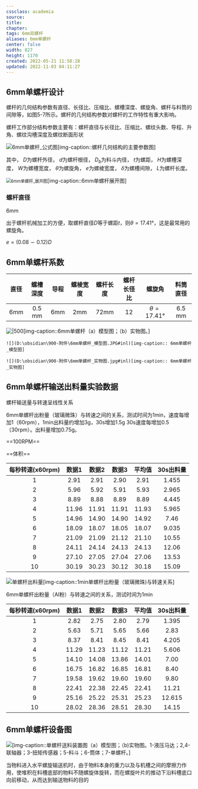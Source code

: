 ```yaml
---
cssclass: academia
source:
title: 
chapter:
tags: 6mm双螺杆
aliases: 6mm单螺杆
center: false
width: 827
height: 1170
created: 2022-05-21 11:58:28
updated: 2022-11-03 04:11:27
---
```


## 6mm单螺杆设计

螺杆的几何结构参数有直径、长径比、压缩比、螺槽深度、螺旋角、螺杆与料筒的间隙等，如图5-7所示。螺杆的几何结构参数对螺杆的工作特性有重大影响。

螺杆工作部分结构参数主要有：螺杆直径与长径比、压缩比、螺纹头数、导程、升角、螺纹沟槽深度及螺纹断面形状

![6mm单螺杆_公式图](D:\obsidian\900-附件\6mm单螺杆_公式图.jpg)[img-caption::螺杆几何结构的主要参数图]

其中， $D$为螺杆外径， $d$为螺杆根径， $D_b$为料斗内径， $t$为螺距， $H$为螺槽深度， $W$为螺槽宽度， $\theta$为螺旋角， $e$为螺棱宽度， $\delta$为螺槽间隙， $L$为螺杆长度。

<img src="D:\obsidian\900-附件\6mm单螺杆_展开图.jpg" alt="6mm单螺杆_展开图" style="zoom:80%;" />[img-caption::6mm单螺杆展开图]

### 螺杆直径

6mm

出于螺杆机械加工的方便，取螺杆直径$D$等于螺距$t$，则$\theta=17.41°$，这是最常用的螺旋角。

$e =(0.08\sim0.12)D$



## 6mm单螺杆系数

| 直径 | 螺槽深度 | 导程 | 螺棱宽度 | 螺杆长度 | 螺杆长径比 |     螺旋角      | 料筒直径 |
| :--: | :------: | :--: | :------: | :------: | :--------: | :-------------: | :------: |
| 6mm  |   0.5 mm   | 6mm  |   2mm    |   72mm   |     12     | $\theta=17.41°$ | 6.5 mm |

![|500](D:\Obsidian\900-附件\6mm单螺杆_模型-实物.jpg)[img-caption::6mm单螺杆（a）模型图；（b）实物图。]

```ad-flex
![](D:\obsidian\900-附件\6mm单螺杆_模型图.JPG#inl)[img-caption:: 6mm单螺杆_模型图]

![](D:\obsidian\900-附件\6mm单螺杆_实物图.jpg#inl)[img-caption:: 6mm单螺杆_实物图]

```

## 6mm单螺杆输送出料量实验数据

螺杆输送量与转速呈线性关系

6mm单螺杆出粉量（玻璃微珠）与转速之间的关系，测试时间为1min，速度每增加1（60rpm），1min出料量约增加3g，30s增加1.5g
30s速度每增加0.5（30rpm）。出料量增加0.75g。

==100RPM==

==体积==

| 每秒转速(x60rpm) | 数据1 | 数据2 | 数据3 | 平均值 | 30s出料量 |
| :--------------: | :---: | :---: | :---: | :----: | :-------: |
|        1         | 2.91  | 2.91  | 2.90  |  2.91  |   1.455   |
|        2         | 5.96  | 5.92  | 5.91  |  5.93  |   2.965   |
|        3         | 8.89  | 8.88  | 8.89  |  8.89  |   4.445   |
|        4         | 11.96 | 11.91 | 11.91 | 11.93  |   5.965   |
|        5         | 14.96 | 14.90 | 14.90 | 14.92  |   7.46    |
|        6         | 18.09 | 18.07 | 18.05 | 18.07  |   9.035   |
|        7         | 21.09 | 21.09 | 21.12 | 21.10  |   10.55   |
|        8         | 24.11 | 24.14 | 24.13 | 24.13  |   12.06   |
|        9         | 27.10 | 27.05 | 27.04 | 27.06  |   13.53   |
|        10        | 30.19 | 30.23 | 30.12 | 30.18  |   15.09   |

![单螺杆出料量](file:///D:\work\实验结果\6mm双螺杆数据\单螺杆出料量.jpg)[img-caption::1min单螺杆出粉量（玻璃微珠)与转速关系]

6mm单螺杆出粉量（Al粉）与转速之间的关系，测试时间为1min

| 每秒转速(x60rpm) | 数据1 | 数据2 | 数据3 | 平均值 | 30s出料量 |
| :--------------: | :---: | :---: | :---: | :----: | :-------: |
|        1         | 2.82  | 2.75  | 2.80  |  2.79  |   1.395   |
|        2         | 5.63  | 5.71  | 5.65  |  5.66  |   2.83    |
|        3         | 8.37  | 8.41  | 8.45  |  8.41  |   4.205   |
|        4         | 11.29 | 11.23 | 11.12 | 11.21  |   5.606   |
|        5         | 14.10 | 14.08 | 13.86 | 14.01  |   7.00    |
|        6         | 16.75 | 16.82 | 16.85 | 16.81  |   8.40    |
|        7         | 19.58 | 19.62 | 19.60 | 19.60  |   9.80    |
|        8         | 22.41 | 22.38 | 22.45 | 22.41  |   11.21   |
|        9         | 25.16 | 25.22 | 25.31 | 25.23  |  12.615   |
|        10        | 28.02 | 28.36 | 28.51 | 28.30  |   14.15   |

## 6mm单螺杆设备图

![](D:\Obsidian\900-附件\AP颗粒料的喂料装置_模型-实物图.jpg)[img-caption::单螺杆送料装置图（a）模型图；（b)实物图。1-液压马达；2,4-联轴器；3-扭矩传感器；5-料斗；6-筒体；7-单螺杆。]

当物料进入水平螺旋输送机时，由于物料本身的重力以及与机槽之间的摩擦力作用，使堆积在料槽底部的物料不随螺旋体旋转，而在螺旋叶片的推动下沿料槽底口向前移动，从而达到输送物料的目的

